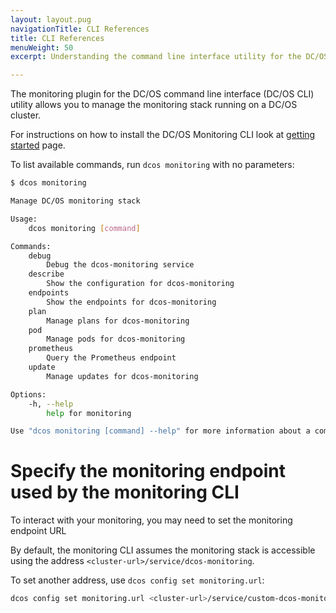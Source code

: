 ```yaml
---
layout: layout.pug
navigationTitle: CLI References
title: CLI References
menuWeight: 50
excerpt: Understanding the command line interface utility for the DC/OS Monitoring Service

---
```


The monitoring plugin for the DC/OS command line interface (DC/OS CLI) utility allows you to manage the monitoring stack running on a DC/OS cluster.

For instructions on how to install the DC/OS Monitoring CLI look at [getting started](../getting-started/) page.

To list available commands, run `dcos monitoring` with no parameters:

```bash
$ dcos monitoring

Manage DC/OS monitoring stack

Usage:
    dcos monitoring [command]

Commands:
    debug
        Debug the dcos-monitoring service
    describe
        Show the configuration for dcos-monitoring
    endpoints
        Show the endpoints for dcos-monitoring
    plan
        Manage plans for dcos-monitoring
    pod
        Manage pods for dcos-monitoring
    prometheus
        Query the Prometheus endpoint
    update
        Manage updates for dcos-monitoring

Options:
    -h, --help
        help for monitoring

Use "dcos monitoring [command] --help" for more information about a command.
```

# Specify the monitoring endpoint used by the monitoring CLI

To interact with your monitoring, you may need to set the monitoring endpoint URL

By default, the monitoring CLI assumes the monitoring stack is accessible using the address `<cluster-url>/service/dcos-monitoring`.

To set another address, use `dcos config set monitoring.url`:

```bash
dcos config set monitoring.url <cluster-url>/service/custom-dcos-monitoring-name
```
